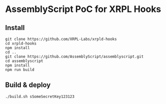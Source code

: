 # AssemblyScript PoC for XRPL Hooks

## Install

```
git clone https://github.com/XRPL-Labs/xrpld-hooks
cd xrpld-hooks
npm install
cd ..
git clone https://github.com/AssemblyScript/assemblyscript.git
cd assemblyscript
npm install
npm run build
```

## Build & deploy

`./build.sh sSomeSecretKey123123`

